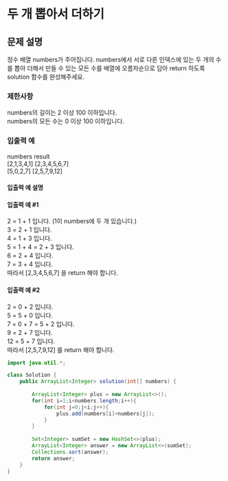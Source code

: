 # 두 개 뽑아서 더하기
## 문제 설명
정수 배열 numbers가 주어집니다. numbers에서 서로 다른 인덱스에 있는 두 개의 수를 뽑아 더해서 만들 수 있는 모든 수를 배열에 오름차순으로 담아 return 하도록 solution 함수를 완성해주세요.

### 제한사항
numbers의 길이는 2 이상 100 이하입니다.     
numbers의 모든 수는 0 이상 100 이하입니다.     

### 입출력 예 
numbers	result     
[2,1,3,4,1]	[2,3,4,5,6,7]     
[5,0,2,7]	[2,5,7,9,12]     

#### 입출력 예 설명
#### 입출력 예 #1

2 = 1 + 1 입니다. (1이 numbers에 두 개 있습니다.)     
3 = 2 + 1 입니다.     
4 = 1 + 3 입니다.     
5 = 1 + 4 = 2 + 3 입니다.    
6 = 2 + 4 입니다.     
7 = 3 + 4 입니다.     
따라서 [2,3,4,5,6,7] 을 return 해야 합니다.     

#### 입출력 예 #2

2 = 0 + 2 입니다.    
5 = 5 + 0 입니다.    
7 = 0 + 7 = 5 + 2 입니다.     
9 = 2 + 7 입니다.    
12 = 5 + 7 입니다.     
따라서 [2,5,7,9,12] 를 return 해야 합니다.   



```java
import java.util.*;

class Solution {
    public ArrayList<Integer> solution(int[] numbers) {
        
        ArrayList<Integer> plus = new ArrayList<>();
        for(int i=1;i<numbers.length;i++){
            for(int j=0;j<i;j++){
                plus.add(numbers[i]+numbers[j]);
            }
        }
        
        Set<Integer> sumSet = new HashSet<>(plus);
        ArrayList<Integer> answer = new ArrayList<>(sumSet);
        Collections.sort(answer);
        return answer;
    }
}
```
